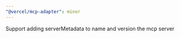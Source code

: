```yaml
---
"@vercel/mcp-adapter": minor
---
```


Support adding serverMetadata to name and version the mcp server
